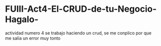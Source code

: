 # FUIII-Act4-El-CRUD-de-tu-Negocio-Hagalo-
actividad numero 4 
se trabajo haciendo un crud, se me conplico por que me salia un error muy tonto
